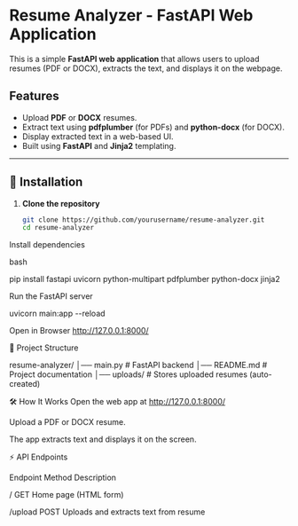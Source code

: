 # Resume Analyzer - FastAPI Web Application

This is a simple **FastAPI web application** that allows users to upload resumes (PDF or DOCX), extracts the text, and displays it on the webpage.

## Features
- Upload **PDF** or **DOCX** resumes.
- Extract text using **pdfplumber** (for PDFs) and **python-docx** (for DOCX).
- Display extracted text in a web-based UI.
- Built using **FastAPI** and **Jinja2** templating.

---

## 🚀 Installation

1. **Clone the repository**
   ```bash
   git clone https://github.com/yourusername/resume-analyzer.git
   cd resume-analyzer
Install dependencies

bash

pip install fastapi uvicorn python-multipart pdfplumber python-docx jinja2


Run the FastAPI server

uvicorn main:app --reload

Open in Browser  http://127.0.0.1:8000/

📂 Project Structure

resume-analyzer/
│── main.py              # FastAPI backend
│── README.md            # Project documentation
│── uploads/             # Stores uploaded resumes (auto-created)

🛠️ How It Works
Open the web app at http://127.0.0.1:8000/

Upload a PDF or DOCX resume.

The app extracts text and displays it on the screen.

⚡ API Endpoints

Endpoint	Method	Description

/	GET	Home page (HTML form)

/upload	POST	Uploads and extracts text from resume



